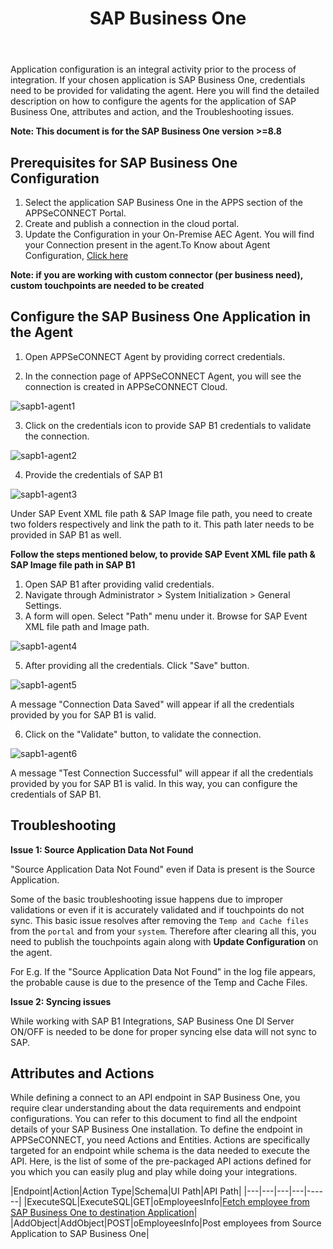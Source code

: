 ﻿---
title: "SAP Business One"
toc: true
tag: developers
category: "Connectors"
menus: 
    applicationconnector :
        title: "SAP Business One"
        weight: 11
        icon: fa fa-file-word-o
        identifier: sapb1connector
---

Application configuration is an integral activity prior to the process of integration. 
If your chosen application is SAP Business One, credentials need to be provided for 
validating the agent.
Here you will find the detailed description on how to configure the agents for the 
application of SAP Business One, attributes and action, and the Troubleshooting issues.

**Note: This document is for the SAP Business One version >=8.8**

## Prerequisites for SAP Business One Configuration

1.	Select the application SAP Business One in the APPS section of the APPSeCONNECT Portal.
2.	Create and publish a connection in the cloud portal.
3.	Update the Configuration in your On-Premise AEC Agent. You will find your Connection present in the agent.To Know about Agent Configuration, [Click here](/deployment/Deployment-Configuration/)

**Note: if you are working with custom connector (per business need), custom touchpoints are needed to be created**

## Configure the SAP Business One Application in the Agent

1. Open APPSeCONNECT Agent by providing correct credentials.

2. In the connection page of APPSeCONNECT Agent, you will see the connection is created in APPSeCONNECT Cloud.

![sapb1-agent1](/staticfiles/connectors/media/application-connector/sapb1-agent1.png)

3. Click on the credentials icon to provide SAP B1 credentials to validate the connection.

![sapb1-agent2](/staticfiles/connectors/media/application-connector/sapb1-agent2.png)

4. Provide the credentials of SAP B1

![sapb1-agent3](/staticfiles/connectors/media/application-connector/sapb1-agent3.png)

Under SAP Event XML file path & SAP Image file path, you need to create two folders respectively and link the path to it. 
This path later needs to be provided in SAP B1 as well.

**Follow the steps mentioned below, to provide SAP Event XML file path & SAP Image file path in SAP B1**

1. Open SAP B1 after providing valid credentials.
2. Navigate through Administrator > System Initialization > General Settings.
3. A form will open. Select "Path" menu under it. Browse for SAP Event XML file path and Image path.

![sapb1-agent4](/staticfiles/connectors/media/application-connector/sapb1-agent4.png)

5. After providing all the credentials. Click "Save" button.

![sapb1-agent5](/staticfiles/connectors/media/application-connector/sapb1-agent5.png)

A message "Connection Data Saved" will appear if all the credentials provided by you for SAP B1 is valid.

6. Click on the "Validate" button, to validate the connection.

![sapb1-agent6](/staticfiles/connectors/media/application-connector/sapb1-agent6.png)

A message "Test Connection Successful" will appear if all the credentials provided by you for SAP B1 is valid. 
In this way, you can configure the credentials of SAP B1.

## Troubleshooting

**Issue 1: Source Application Data Not Found**

"Source Application Data Not Found" even if Data is present is the Source Application.

Some of the basic troubleshooting issue happens due to improper validations or even if it is 
accurately validated and if touchpoints do not sync. This basic issue resolves after removing 
the `Temp and Cache files` from the `portal` and from your `system`. Therefore after clearing all
this, you need to publish the touchpoints again along with **Update Configuration** on the agent.

For E.g. If the "Source Application Data Not Found" in the log file appears, the probable cause is due 
to the presence of the Temp and Cache Files.

**Issue 2: Syncing issues**

While working with SAP B1 Integrations, SAP Business One DI Server ON/OFF is needed to be done for proper 
syncing else data will not sync to SAP. 

## Attributes and Actions

While defining a connect to an API endpoint in SAP Business One, you require clear understanding about the
data requirements and endpoint configurations. You can refer to this document to find all the endpoint 
details of your SAP Business One installation. To define the endpoint in APPSeCONNECT, you need Actions and Entities. 
Actions are specifically targeted for an endpoint while schema is the data needed to execute the API. 
Here, is the list of some of the pre-packaged API actions defined for you which you can easily plug and play 
while doing your integrations.

|Endpoint|Action|Action Type|Schema|UI Path|API Path|
|---|---|---|---|------|
|ExecuteSQL|ExecuteSQL|GET|oEmployeesInfo|[Fetch employee from SAP Business One to destination Application](https://help.sap.com/doc/saphelp_sbo91/9.1/en-US/44/ac2bd0d8545af0e10000000a11466f/content.htm?no_cache=true)|
|AddObject|AddObject|POST|oEmployeesInfo|Post employees from Source Application to SAP Business One|